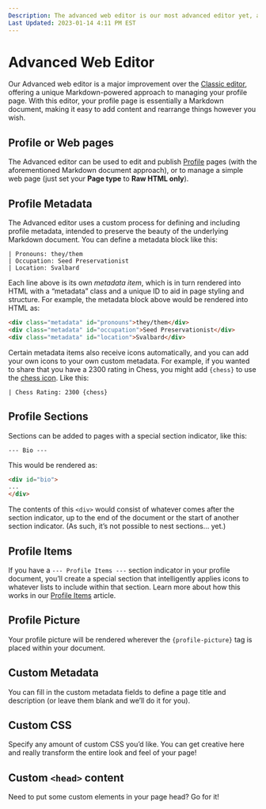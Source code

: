```yaml
---
Description: The advanced web editor is our most advanced editor yet, as the name would suggest
Last Updated: 2023-01-14 4:11 PM EST
---
```


# Advanced Web Editor

Our Advanced web editor is a major improvement over the [Classic editor](/info/classic-editor), offering a unique Markdown-powered approach to managing your profile page. With this editor, your profile page is essentially a Markdown document, making it easy to add content and rearrange things however you wish.

## Profile or Web pages

The Advanced editor can be used to edit and publish [Profile](/info/profiles) pages (with the aforementioned Markdown document approach), or to manage a simple web page (just set your **Page type** to **Raw HTML only**).

## Profile Metadata

The Advanced editor uses a custom process for defining and including profile metadata, intended to preserve the beauty of the underlying Markdown document. You can define a metadata block like this:

```
| Pronouns: they/them
| Occupation: Seed Preservationist
| Location: Svalbard
```

Each line above is its own _metadata item_, which is in turn rendered into HTML with a “metadata” class and a unique ID to aid in page styling and structure. For example, the metadata block above would be rendered into HTML as:

```html
<div class="metadata" id="pronouns">they/them</div>
<div class="metadata" id="occupation">Seed Preservationist</div>
<div class="metadata" id="location">Svalbard</div>
```

Certain metadata items also receive icons automatically, and you can add your own icons to your own custom metadata. For example, if you wanted to share that you have a 2300 rating in Chess, you might add `{chess}` to use the [chess icon](https://fontawesome.com/icons/chess?s=solid&f=classic). Like this:

```
| Chess Rating: 2300 {chess}
```

## Profile Sections

Sections can be added to pages with a special section indicator, like this:

```
--- Bio ---
```

This would be rendered as:

```html
<div id="bio">
...
</div>
```

The contents of this `<div>` would consist of whatever comes after the section indicator, up to the end of the document or the start of another section indicator. (As such, it’s not possible to nest sections... yet.)

## Profile Items

If you have a `--- Profile Items ---` section indicator in your profile document, you’ll create a special section that intelligently applies icons to whatever lists to include within that section. Learn more about how this works in our [Profile Items](/info/profile-items) article.

## Profile Picture

Your profile picture will be rendered wherever the `{profile-picture}` tag is placed within your document.

## Custom Metadata

You can fill in the custom metadata fields to define a page title and description (or leave them blank and we’ll do it for you).

## Custom CSS

Specify any amount of custom CSS you’d like. You can get creative here and really transform the entire look and feel of your page!

## Custom `<head>` content

Need to put some custom elements in your page head? Go for it!
